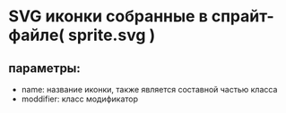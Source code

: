 # SVG иконки собранные в спрайт-файле( sprite.svg )

## параметры:

- name: название иконки, также является составной частью класса
- moddifier: класс модификатор
